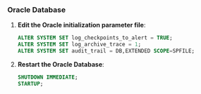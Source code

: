 ### Oracle Database

1. **Edit the Oracle initialization parameter file**:
    ```sql
    ALTER SYSTEM SET log_checkpoints_to_alert = TRUE;
    ALTER SYSTEM SET log_archive_trace = 1;
    ALTER SYSTEM SET audit_trail = DB,EXTENDED SCOPE=SPFILE;
    ```

2. **Restart the Oracle Database**:
    ```sql
    SHUTDOWN IMMEDIATE;
    STARTUP;
    ```

